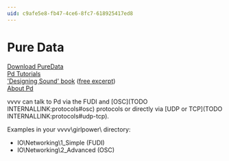 ```yaml
---
uid: c9afe5e8-fb47-4ce6-8fc7-618925417ed8
---
```


# Pure Data


<a href="http://puredata.info/downloads" class="extURL" target="_blank">Download PureData</a>  
<a href="http://en.flossmanuals.net/pure-data/introduction/graphical-programming/" class="extURL" target="_blank">Pd Tutorials</a>  
<a href="http://mitpress.mit.edu/books/designing-sound" class="extURL" target="_blank">'Designing Sound' book</a> (<a href="http://dm.ncl.ac.uk/courseblog/files/2011/02/pd_intro.pdf" class="extURL" target="_blank">free excerpt</a>)  
<a href="http://en.wikipedia.org/wiki/Pure_Data" class="extURL" target="_blank">About Pd</a>  



vvvv can talk to Pd via the FUDI and [OSC](TODO INTERNALLINK:protocols#osc) protocols or directly via [UDP or TCP](TODO INTERNALLINK:protocols#udp-tcp).  

Examples in your vvvv\girlpower\ directory:  
* IO\Networking\1_Simple (FUDI)  
* IO\Networking\2_Advanced (OSC)  




